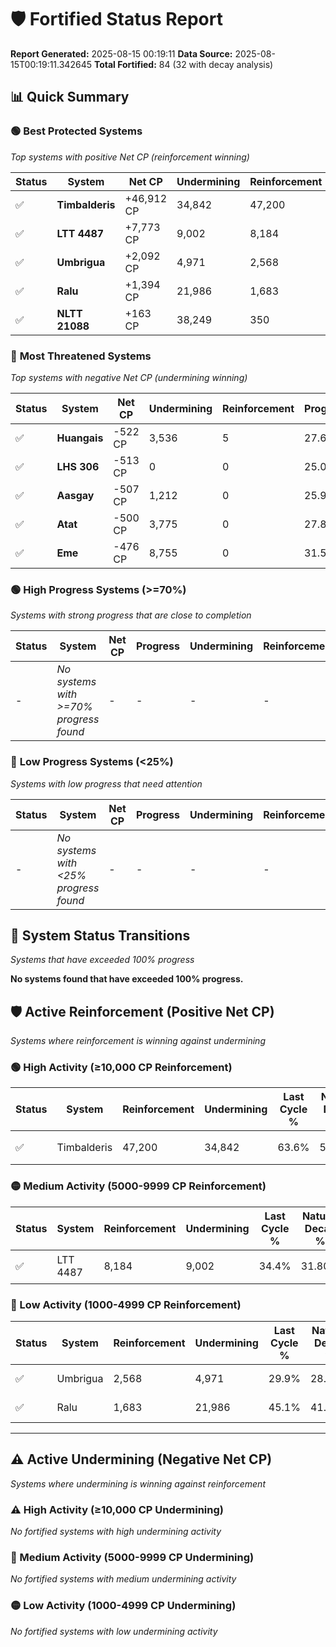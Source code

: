 # 🛡️ Fortified Status Report

**Report Generated:** 2025-08-15 00:19:11
**Data Source:** 2025-08-15T00:19:11.342645
**Total Fortified:** 84 (32 with decay analysis)

## 📊 Quick Summary

### 🟢 **Best Protected Systems**
*Top systems with positive Net CP (reinforcement winning)*

| Status | System | Net CP | Undermining | Reinforcement | Progress |
|--------|--------|--------|-------------|---------------|----------|
| ✅ | **Timbalderis** | +46,912 CP | 34,842 | 47,200 | 58.2% |
| ✅ | **LTT 4487** | +7,773 CP | 9,002 | 8,184 | 33.0% |
| ✅ | **Umbrigua** | +2,092 CP | 4,971 | 2,568 | 29.1% |
| ✅ | **Ralu** | +1,394 CP | 21,986 | 1,683 | 41.7% |
| ✅ | **NLTT 21088** | +163 CP | 38,249 | 350 | 53.6% |

### 🔴 **Most Threatened Systems**
*Top systems with negative Net CP (undermining winning)*

| Status | System | Net CP | Undermining | Reinforcement | Progress |
|--------|--------|--------|-------------|---------------|----------|
| ✅ | **Huangais** | -522 CP | 3,536 | 5 | 27.6% |
| ✅ | **LHS 306** | -513 CP | 0 | 0 | 25.0% |
| ✅ | **Aasgay** | -507 CP | 1,212 | 0 | 25.9% |
| ✅ | **Atat** | -500 CP | 3,775 | 0 | 27.8% |
| ✅ | **Eme** | -476 CP | 8,755 | 0 | 31.5% |

### 🟢 **High Progress Systems (>=70%)**
*Systems with strong progress that are close to completion*

| Status | System | Net CP | Progress | Undermining | Reinforcement |
|--------|--------|--------|----------|-------------|---------------|
| - | *No systems with >=70% progress found* | - | - | - | - |

### 🔴 **Low Progress Systems (<25%)**
*Systems with low progress that need attention*

| Status | System | Net CP | Progress | Undermining | Reinforcement |
|--------|--------|--------|----------|-------------|---------------|
| - | *No systems with <25% progress found* | - | - | - | - |
## 🔄 System Status Transitions
*Systems that have exceeded 100% progress*

**No systems found that have exceeded 100% progress.**

## 🛡️ Active Reinforcement (Positive Net CP)
*Systems where reinforcement is winning against undermining*

### 🟢 High Activity (≥10,000 CP Reinforcement)

| Status | System | Reinforcement | Undermining | Last Cycle % | Natural Decay % | Current Progress % | Current CP | Net CP | Activity |
|--------|--------|---------------|-------------|--------------|-----------------|-------------------|------------|--------|----------|
| ✅ | Timbalderis | 47,200 | 34,842 | 63.6% | 50.98% | 58.2% | 378,300 | +46,912 | 🟢 High Reinforcement |

### 🟡 Medium Activity (5000-9999 CP Reinforcement)

| Status | System | Reinforcement | Undermining | Last Cycle % | Natural Decay % | Current Progress % | Current CP | Net CP | Activity |
|--------|--------|---------------|-------------|--------------|-----------------|-------------------|------------|--------|----------|
| ✅ | LTT 4487 | 8,184 | 9,002 | 34.4% | 31.80% | 33.0% | 214,500 | +7,773 | 🟡 Medium Reinforcement |

### 🔴 Low Activity (1000-4999 CP Reinforcement)

| Status | System | Reinforcement | Undermining | Last Cycle % | Natural Decay % | Current Progress % | Current CP | Net CP | Activity |
|--------|--------|---------------|-------------|--------------|-----------------|-------------------|------------|--------|----------|
| ✅ | Umbrigua | 2,568 | 4,971 | 29.9% | 28.78% | 29.1% | 189,150 | +2,092 | 🔵 Low Reinforcement |
| ✅ | Ralu | 1,683 | 21,986 | 45.1% | 41.49% | 41.7% | 271,050 | +1,394 | 🔵 Low Reinforcement |


---

## ⚠️ Active Undermining (Negative Net CP)
*Systems where undermining is winning against reinforcement*

### ⚠️ High Activity (≥10,000 CP Undermining)

*No fortified systems with high undermining activity*

### 🔶 Medium Activity (5000-9999 CP Undermining)

*No fortified systems with medium undermining activity*

### 🟡 Low Activity (1000-4999 CP Undermining)

*No fortified systems with low undermining activity*
